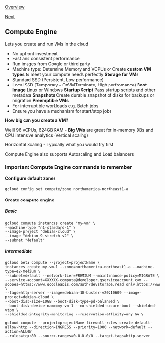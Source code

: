 [Overview](https://github.com/paulowe/gcp/blob/main/readme.md)

[Next](https://github.com/paulowe/gcp/blob/main/kubernetes-engine.md)
## Compute Engine
Lets you create and run VMs in the cloud
- No upfront investment
- Fast and consistent performance
- Run images from Google or third party
- Machine type: Determine Memory and VCPUs or
Create **custom VM types** to meet your compute needs perfectly
**Storage for VMs**
- Standard SSD (Persistent, Low performance)
- Local SSD (Temporary - OnVMTerminate, High perfromance)
**Boot Image**
Linux or Windows
**Startup Script**
Pass startup scripts and other metadata
**Snapshots**
Create durable snapshot of disks for backups or migration
**Preemptible VMs**
- For interruptible workloads e.g. Batch jobs
- Ensure you have a mechanism for start/stop jobs

**How big can you create a VM?**

Welll 96 vCPUs, 624GB RAM - **Big VMs** are great for in-memory DBs and CPU intensive analytics (Vertical scaling)

Horizontal Scaling - Typically what you would try first 

Compute Engine also supports Autoscaling and Load balancers
### Important Compute Engine commands to remember

#### Configure default zones
```gcloud config set compute/zone northamerica-northeast1-a```

#### Create compute engine

##### Basic
```
gcloud compute instances create "my-vm" \
--machine-type "n1-standard-1" \
--image-project "debian-cloud" \
--image "debian-9-stretch-v2" \
--subnet "default" 
```

##### Intermediate 
``` 
gcloud beta compute --project=projectName \
instances create my-vm-1 --zone=northamerica-northeast1-a --machine-type=e2-medium \
--subnet=default --network-tier=PREMIUM --maintenance-policy=MIGRATE \
--service-account=XXXXXX-compute@developer.gserviceaccount.com --scopes=https://www.googleapis.com/auth/devstorage.read_only,https://www.googleapis.com/auth/logging.write,https://www.googleapis.com/auth/monitoring.write,https://www.googleapis.com/auth/servicecontrol,https://www.googleapis.com/auth/service.management.readonly,https://www.googleapis.com/auth/trace.append \
--tags=http-server --image=debian-10-buster-v20210609 --image-project=debian-cloud \
--boot-disk-size=10GB --boot-disk-type=pd-balanced \
--boot-disk-device-name=my-vm-1 --no-shielded-secure-boot --shielded-vtpm \
--shielded-integrity-monitoring --reservation-affinity=any && \

gcloud compute --project=projectName firewall-rules create default-allow-http --direction=INGRESS --priority=1000 --network=default --action=ALLOW 
--rules=tcp:80 --source-ranges=0.0.0.0/0 --target-tags=http-server 
```

